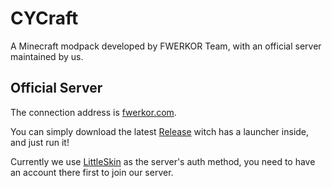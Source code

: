 # CYCraft

A Minecraft modpack developed by FWERKOR Team, with an official server maintained by us. 


## Official Server

The connection address is [fwerkor.com](https://mc.fwerkor.com).

You can simply download the latest [Release](https://github.com/fwerkor/CYCraft/releases) witch has a launcher inside, and just run it!

Currently we use [LittleSkin](https://littleskin.cn/) as the server's auth method, you need to have an account there first to join our server.
